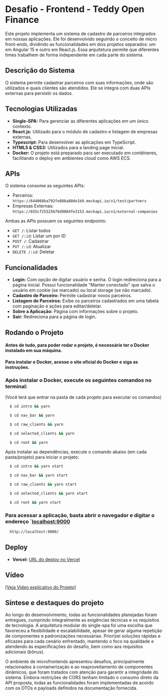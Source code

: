 # Desafio - Frontend - Teddy Open Finance

Este projeto implementa um sistema de cadastro de parceiros integrados em nossas aplicações. Ele foi desenvolvido seguindo o conceito de micro front-ends, dividindo as funcionalidades em dois projetos separados: um em Angular 15 e outro em React.js.  Essa arquitetura permite que diferentes times trabalhem de forma independente em cada parte do sistema.

## Descrição do Sistema

O sistema permite cadastrar parceiros com suas informações, onde são utilizados e quais clientes são atendidos.  Ele se integra com duas APIs externas para persistir os dados.

## Tecnologias Utilizadas

* **Single-SPA:** Para gerenciar as diferentes aplicações em um único contexto.
* **React.js:** Utilizado para o módulo de cadastro e listagem de empresas externas.
* **Typescript:** Para desenvolver as aplicações em TypeScript.
* **HTML5 & CSS3:**  Utilizados para a landing page inicial.
* **Docker:**  O projeto está preparado para ser executado em contêineres, facilitando o deploy em ambientes cloud como AWS ECS.

## APIs

O sistema consome as seguintes APIs:

* Parceiros: `https://644060ba792fe886a88de1b9.mockapi.io/v1/test/partners`
* Empresas Externas: `https://655cf25525b76d9884fe3153.mockapi.io/v1/external-companies`

Ambas as APIs possuem os seguintes endpoints:

* `GET /`: Listar todos
* `GET /:id`: Listar um por ID
* `POST /`: Cadastrar
* `PUT /:id`: Atualizar
* `DELETE /:id`: Deletar

## Funcionalidades

* **Login:**  Com opção de digitar usuário e senha. O login redireciona para a página inicial. Possui funcionalidade "Manter conectado" que salva o usuário em cookie (se marcado) ou local storage (se não marcado).
* **Cadastro de Parceiro:** Permite cadastrar novos parceiros.
* **Listagem de Parceiros:** Exibe os parceiros cadastrados em uma tabela com paginação e ações para editar/deletar.
* **Sobre a Aplicação:**  Página com informações sobre o projeto.
* **Sair:**  Redireciona para a página de login.

## Rodando o Projeto

#### Antes de tudo, para poder rodar o projeto, é necessário ter o Docker instalado em sua máquina.
#### Para instalar o Docker, acesse o site oficial do Docker e siga as instruções.

### Após instalar o Docker, execute os seguintes comandos no terminal:
(Você terá que entrar na pasta de cada projeto para executar os comandos)

```bash
  $ cd intro && yarn
```
```bash
  $ cd nav_bar && yarn
```
```bash
  $ cd raw_clients && yarn
```
```bash
  $ cd selected_clients && yarn
```
```bash
  $ cd root && yarn
```

Após instalar as dependências, execute o comando abaixo (em cada pasta/projeto) para iniciar o projeto:

```bash
  $ cd intro && yarn start
```
```bash
  $ cd nav_bar && yarn start
```
```bash
  $ cd raw_clients && yarn start
```
```bash
  $ cd selected_clients && yarn start
```
```bash
  $ cd root && yarn start
```


### Para acessar a aplicação, basta abrir o navegador e digitar o endereço `[localhost:9000](http://localhost:9000/)
```bash
  http://localhost:9000/
```

## Deploy

* **Vercel:** [URL do deploy no Vercel](https://dasafio-frontend-teddy.vercel.app/)

## Vídeo

[\[Veja Vídeo explicativo do Projeto\]](https://youtu.be/mR1pqeSXkvc)

## Síntese e destaques do projeto

Ao longo do desenvolvimento, todas as funcionalidades planejadas foram entregues, cumprindo integralmente as exigências técnicas e os requisitos de tecnologia. A arquitetura modular do single-spa foi uma escolha que favoreceu a flexibilidade e escalabilidade, apesar de gerar alguma repetição de componentes e padronizações necessárias. Priorizei soluções rápidas e eficazes para cada cenário enfrentado, mantendo o foco na qualidade e atendendo às especificações do desafio, bem como aos requisitos adicionais (bônus).

O ambiente de microfrontends apresentou desafios, principalmente relacionados à containerização e ao reaproveitamento de componentes dinâmicos, que foram tratados com atenção para garantir a integridade do sistema. Embora restrições de CORS tenham limitado o consumo direto da API proposta, todas as funcionalidades foram implementadas de acordo com os DTOs e payloads definidos na documentação fornecida.
